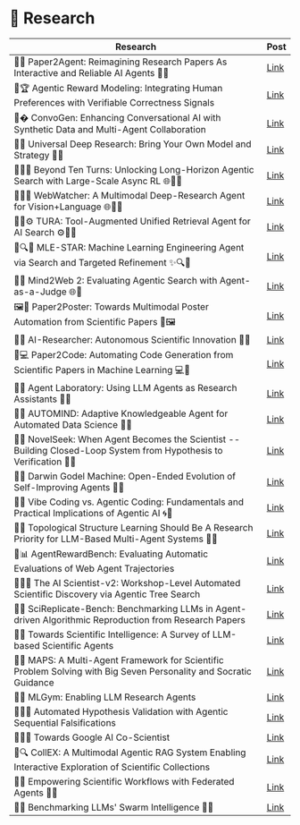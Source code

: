 # 🔬 Research

| Research | Post |
|----------|-----------|
| 🤖📄 Paper2Agent: Reimagining Research Papers As Interactive and Reliable AI Agents 📄🤖 | [Link](https://www.linkedin.com/posts/mahmoudrabie2004_forabraiabrscientists-forabraiabrresearchers-activity-7377001444182351872-N6Tf?utm_source=share&utm_medium=member_desktop&rcm=ACoAAANl-ukBNmz5qhlJOrQNtSt-ajHYfLd2Bvc) |
| 🤖🏆 Agentic Reward Modeling: Integrating Human Preferences with Verifiable Correctness Signals | [Link](https://www.linkedin.com/posts/mahmoudrabie2004_forabraiabrscientists-forabraiabrresearchers-activity-7302769863830233089-7nG6) |
| 🤖�️ ConvoGen: Enhancing Conversational AI with Synthetic Data and Multi-Agent Collaboration | [Link](https://www.linkedin.com/posts/mahmoudrabie2004_forabraiabrscientists-forabraiabrresearchers-activity-7311838154292916224-EB-q) |
| 🤖🔎 Universal Deep Research: Bring Your Own Model and Strategy 🔎🤖 | [Link](https://www.linkedin.com/posts/mahmoudrabie2004_forabraiabrscientists-forabraiabrresearchers-activity-7370516104877682688-HIY8?utm_source=share&utm_medium=member_desktop&rcm=ACoAAANl-ukBNmz5qhlJOrQNtSt-ajHYfLd2Bvc) |
| 🤖🔎🌐 Beyond Ten Turns: Unlocking Long-Horizon Agentic Search with Large-Scale Async RL 🌐🔎🤖 | [Link](https://www.linkedin.com/posts/mahmoudrabie2004_forabraiabrscientists-forabraiabrresearchers-activity-7361829827546406913-Jc22?utm_source=share&utm_medium=member_desktop&rcm=ACoAAANl-ukBNmz5qhlJOrQNtSt-ajHYfLd2Bvc) |
| 🤖🔎🌐 WebWatcher: A Multimodal Deep-Research Agent for Vision+Language 🌐🔎🤖 | [Link](https://www.linkedin.com/posts/mahmoudrabie2004_forabraiabrscientists-forabraiabrresearchers-activity-7361823546127376386-OnTD) |
| 🤖🧭⚙️ TURA: Tool-Augmented Unified Retrieval Agent for AI Search ⚙️🧭🤖 | [Link](https://www.linkedin.com/posts/mahmoudrabie2004_forabraiabrscientists-forabraiabrresearchers-activity-7359954145748905984-rroO) |
| 🤖🔍✨ MLE-STAR: Machine Learning Engineering Agent via Search and Targeted Refinement ✨🔍🤖 | [Link](https://www.linkedin.com/posts/mahmoudrabie2004_forabraiabrscientists-forabraiabrarchitects-activity-7357409602868494336-7rey) |
| 🤖🌐 Mind2Web 2: Evaluating Agentic Search with Agent-as-a-Judge 🌐🤖 | [Link](https://www.linkedin.com/posts/mahmoudrabie2004_forabraiabrscientists-forabraiabrresearchers-activity-7345265937408765952-65OW) |
| 🖼️🤖 Paper2Poster: Towards Multimodal Poster Automation from Scientific Papers 🤖🖼️ | [Link](https://www.linkedin.com/posts/mahmoudrabie2004_forabraiabrscientists-forabraiabrresearchers-activity-7342098802377383936-Ti6q) |
| 🤖🧪 AI-Researcher: Autonomous Scientific Innovation 🧪🤖 | [Link](https://www.linkedin.com/posts/mahmoudrabie2004_forabraiabrscientists-forabraiabrresearchers-activity-7341934848271335424-SgOz) |
| 🤖💻 Paper2Code: Automating Code Generation from Scientific Papers in Machine Learning 💻🤖 | [Link](https://www.linkedin.com/posts/mahmoudrabie2004_forabraiabrscientists-forabraiabrresearchers-activity-7341925691350765569-GZws) |
| 🤖🧪 Agent Laboratory: Using LLM Agents as Research Assistants 🧪🤖 | [Link](https://www.linkedin.com/posts/mahmoudrabie2004_forabraiabrscientists-forabraiabrresearchers-activity-7341879198770262017-xGtB) |
| 🤖🧠 AUTOMIND: Adaptive Knowledgeable Agent for Automated Data Science 🧠🤖 | [Link](https://www.linkedin.com/posts/mahmoudrabie2004_forabraiabrscientists-forabraiabrresearchers-activity-7339192268714565635-9gB3) |
| 🤖🔬 NovelSeek: When Agent Becomes the Scientist -- Building Closed-Loop System from Hypothesis to Verification 🔬🤖 | [Link](https://www.linkedin.com/posts/mahmoudrabie2004_forabraiabrscientists-forabraiabrresearchers-activity-7335861608293748737-duOQ) |
| 🤖🚀 Darwin Godel Machine: Open-Ended Evolution of Self-Improving Agents 🚀🤖 | [Link](https://www.linkedin.com/posts/mahmoudrabie2004_forabraiabrscientists-forabraiabrresearchers-activity-7335490412465340418-D5yW) |
| 🤖🌀 Vibe Coding vs. Agentic Coding: Fundamentals and Practical Implications of Agentic AI 🌀🤖 | [Link](https://www.linkedin.com/posts/mahmoudrabie2004_forabraiabrscientists-forabraiabrresearchers-activity-7333674387876802560-BVxm) |
| 🤖🔗 Topological Structure Learning Should Be A Research Priority for LLM-Based Multi-Agent Systems 🔗🤖 | [Link](https://www.linkedin.com/posts/mahmoudrabie2004_forabraiabrscientists-forabraiabrresearchers-activity-7334972751125921792-B9ad) |
| 🤖📊 AgentRewardBench: Evaluating Automatic Evaluations of Web Agent Trajectories | [Link](https://www.linkedin.com/posts/mahmoudrabie2004_forabraiabrscientists-forabraiabrresearchers-activity-7318020890359738368-eGX5) |
| 🤖🧪🧠 The AI Scientist-v2: Workshop-Level Automated Scientific Discovery via Agentic Tree Search | [Link](https://www.linkedin.com/posts/mahmoudrabie2004_forabraiabrscientists-forabraiabrresearchers-activity-7316478410250244098-2SNO) |
| 🤖🔬 SciReplicate-Bench: Benchmarking LLMs in Agent-driven Algorithmic Reproduction from Research Papers | [Link](https://www.linkedin.com/posts/mahmoudrabie2004_forabraiabrscientists-forabraiabrresearchers-activity-7313146338337038338-o6lN) |
| 🤖🔬 Towards Scientific Intelligence: A Survey of LLM-based Scientific Agents | [Link](https://www.linkedin.com/posts/mahmoudrabie2004_forabraiabrscientists-forabraiabrresearchers-activity-7312867958878285826-y5_G) |
| 🤖🔬 MAPS: A Multi-Agent Framework for Scientific Problem Solving with Big Seven Personality and Socratic Guidance | [Link](https://www.linkedin.com/posts/mahmoudrabie2004_forabraiabrscientists-forabraiabrresearchers-activity-7309993826482348032-pW40) |
| 🤖🔬 MLGym: Enabling LLM Research Agents | [Link](https://www.linkedin.com/posts/mahmoudrabie2004_forabraiabrscientists-forabraiabrresearchers-activity-7299253945632264192-pfnI) |
| 🤖🔎🧠 Automated Hypothesis Validation with Agentic Sequential Falsifications | [Link](https://www.linkedin.com/posts/mahmoudrabie2004_forabraiabrscientists-forabraiabrresearchers-activity-7298706052458422272-E6lH) |
| 🤖🔎🧠 Towards Google AI Co-Scientist | [Link](https://www.linkedin.com/posts/mahmoudrabie2004_forabraiabrscientists-forabraiabrresearchers-activity-7298007564053561345-3OBl) |
| 🤖🔍 CollEX: A Multimodal Agentic RAG System Enabling Interactive Exploration of Scientific Collections | [Link](https://www.linkedin.com/posts/mahmoudrabie2004_forabraiabrscientists-forabraiabrresearchers-activity-7316573198714601472-ZVhT) |
| 🤖🔗 Empowering Scientific Workflows with Federated Agents 🔗🤖 | [Link](https://www.linkedin.com/posts/mahmoudrabie2004_forabraiabrscientists-forabraiabrresearchers-activity-7326810724670791681-aLb8) |
| 🐝🤖 Benchmarking LLMs' Swarm Intelligence 🤖🐝 | [Link](https://www.linkedin.com/posts/mahmoudrabie2004_forabraiabrscientists-forabraiabrresearchers-activity-7326540862379716608-hY-_) |
